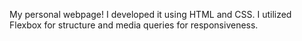 My personal webpage! I developed it using HTML and CSS. I utilized Flexbox for structure and media queries for responsiveness.
